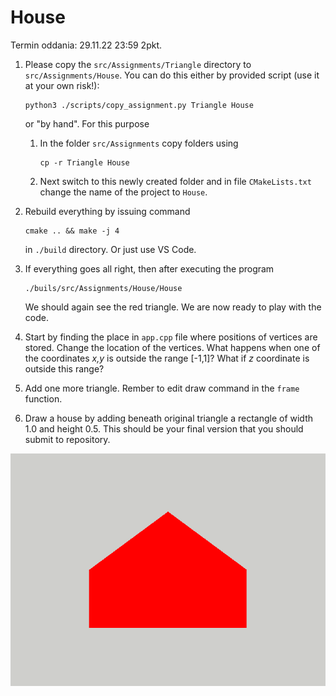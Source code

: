 # House 
Termin oddania: 29.11.22 23:59 2pkt. 

1. Please copy the `src/Assignments/Triangle`  directory to  `src/Assignments/House`. You can do this either by provided script (use it at your own risk!):
    ```{python}
    python3 ./scripts/copy_assignment.py Triangle House
    ```
    or "by hand". For this purpose

   1. In the folder  `src/Assignments`  copy folders using 
      ```
      cp -r Triangle House
      ```
   2. Next switch to this newly created folder  and in file  `CMakeLists.txt`  change the name of the project to  `House`.


2. Rebuild everything by issuing command 
    ```
    cmake .. && make -j 4
    ```
    in `./build` directory. Or just use VS Code.  



3. If everything goes all right, then after executing the program
    ```
    ./buils/src/Assignments/House/House
    ```
    We should again see the red triangle. We are now ready to play with the code. 


4. Start by finding the place in `app.cpp` file where positions of vertices are stored. Change the location of the vertices.  What happens when one of the coordinates _x,y_ is outside the range [-1,1]? What if  _z_ coordinate is outside this range?
5. Add one more triangle. Rember to edit draw command in the `frame` function. 
6. Draw a  house 
 by adding beneath original triangle a rectangle of width 1.0 and height 0.5. This should be your final version that you should submit to repository.
  
  ![house](house.png)  
  
    
    
